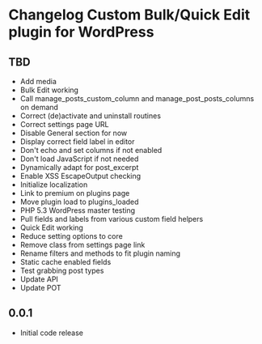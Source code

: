 # Changelog Custom Bulk/Quick Edit plugin for WordPress

## TBD
* Add media
* Bulk Edit working
* Call manage_posts_custom_column and manage_post_posts_columns on demand
* Correct (de)activate and uninstall routines
* Correct settings page URL
* Disable General section for now
* Display correct field label in editor
* Don't echo and set columns if not enabled
* Don't load JavaScript if not needed
* Dynamically adapt for post_excerpt
* Enable XSS EscapeOutput checking
* Initialize localization
* Link to premium on plugins page
* Move plugin load to plugins_loaded
* PHP 5.3 WordPress master testing
* Pull fields and labels from various custom field helpers
* Quick Edit working
* Reduce setting options to core
* Remove class from settings page link
* Rename filters and methods to fit plugin naming
* Static cache enabled fields
* Test grabbing post types
* Update API
* Update POT

## 0.0.1
* Initial code release 